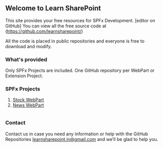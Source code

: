 ## Welcome to Learn SharePoint

This site provides your free resources for SPFx Development. [editor on GitHub] You can view all the free source code at (https://github.com/learnsharepoint/) 

All the code is placed in public repositories and everyone is free to download and modify.

### What's provided

Only SPFx Projects are included. One GitHub repository per WebPart or Extension Project.

### SPFx Projects

1. [Stock WebPart](https://github.com/learnsharepoint/stockwebpart)
2. [News WebPart](https://github.com/learnsharepoint/newswebpart)

```markdown

```

### Contact

Contact us in case you need any information or help with the GitHub Repositories learnsharepoint.in@gmail.com and we’ll be glad to help you.
